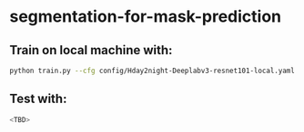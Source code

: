 # segmentation-for-mask-prediction

## Train on local machine with: 
```bash
python train.py --cfg config/Hday2night-Deeplabv3-resnet101-local.yaml
```

## Test with:
```bash
<TBD>
```